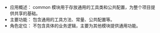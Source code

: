 
- 应用概述： common 模块用于存放通用的工具类和公共配置，为整个项目提供共享的基础。
- 主要功能： 包含通用的工具方法、常量、公共配置等。
- 角色定位： 不包含具体的业务逻辑，主要为其他模块提供通用功能。

